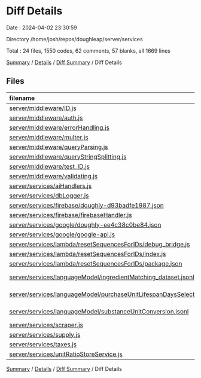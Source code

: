 # Diff Details

Date : 2024-04-02 23:30:59

Directory /home/josh/repos/doughleap/server/services

Total : 24 files,  1550 codes, 62 comments, 57 blanks, all 1669 lines

[Summary](results.md) / [Details](details.md) / [Diff Summary](diff.md) / Diff Details

## Files
| filename | language | code | comment | blank | total |
| :--- | :--- | ---: | ---: | ---: | ---: |
| [server/middleware/ID.js](/server/middleware/ID.js) | JavaScript | -61 | -21 | -15 | -97 |
| [server/middleware/auth.js](/server/middleware/auth.js) | JavaScript | -29 | -2 | -5 | -36 |
| [server/middleware/errorHandling.js](/server/middleware/errorHandling.js) | JavaScript | -83 | -9 | -13 | -105 |
| [server/middleware/multer.js](/server/middleware/multer.js) | JavaScript | 0 | 0 | -1 | -1 |
| [server/middleware/queryParsing.js](/server/middleware/queryParsing.js) | JavaScript | -13 | -2 | -4 | -19 |
| [server/middleware/queryStringSplitting.js](/server/middleware/queryStringSplitting.js) | JavaScript | -9 | 0 | -2 | -11 |
| [server/middleware/test_ID.js](/server/middleware/test_ID.js) | JavaScript | -28 | -2 | -7 | -37 |
| [server/middleware/validating.js](/server/middleware/validating.js) | JavaScript | -18 | 0 | -3 | -21 |
| [server/services/aiHandlers.js](/server/services/aiHandlers.js) | JavaScript | 462 | 25 | 36 | 523 |
| [server/services/dbLogger.js](/server/services/dbLogger.js) | JavaScript | 143 | 1 | 7 | 151 |
| [server/services/firebase/doughly-d93badfe1987.json](/server/services/firebase/doughly-d93badfe1987.json) | JSON | 13 | 0 | 1 | 14 |
| [server/services/firebase/firebaseHandler.js](/server/services/firebase/firebaseHandler.js) | JavaScript | 124 | 0 | 8 | 132 |
| [server/services/google/doughly-ee4c38c0be84.json](/server/services/google/doughly-ee4c38c0be84.json) | JSON | 13 | 0 | 1 | 14 |
| [server/services/google/google-api.js](/server/services/google/google-api.js) | JavaScript | 13 | 1 | 4 | 18 |
| [server/services/lambda/resetSequencesForIDs/debug_bridge.js](/server/services/lambda/resetSequencesForIDs/debug_bridge.js) | JavaScript | 9 | 0 | 3 | 12 |
| [server/services/lambda/resetSequencesForIDs/index.js](/server/services/lambda/resetSequencesForIDs/index.js) | JavaScript | 22 | 2 | 7 | 31 |
| [server/services/lambda/resetSequencesForIDs/package.json](/server/services/lambda/resetSequencesForIDs/package.json) | JSON | 14 | 0 | 1 | 15 |
| [server/services/languageModel/ingredientMatching_dataset.jsonl](/server/services/languageModel/ingredientMatching_dataset.jsonl) | JSON Lines | 326 | 0 | 1 | 327 |
| [server/services/languageModel/purchaseUnitLifespanDaysSelection_dataset.jsonl](/server/services/languageModel/purchaseUnitLifespanDaysSelection_dataset.jsonl) | JSON Lines | 50 | 0 | 1 | 51 |
| [server/services/languageModel/substanceUnitConversion.jsonl](/server/services/languageModel/substanceUnitConversion.jsonl) | JSON Lines | 100 | 0 | 0 | 100 |
| [server/services/scraper.js](/server/services/scraper.js) | JavaScript | 38 | 5 | 7 | 50 |
| [server/services/supply.js](/server/services/supply.js) | JavaScript | 201 | 42 | 15 | 258 |
| [server/services/taxes.js](/server/services/taxes.js) | JavaScript | 6 | 0 | 2 | 8 |
| [server/services/unitRatioStoreService.js](/server/services/unitRatioStoreService.js) | JavaScript | 257 | 22 | 13 | 292 |

[Summary](results.md) / [Details](details.md) / [Diff Summary](diff.md) / Diff Details
